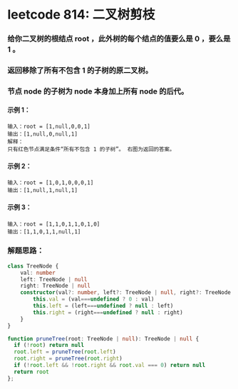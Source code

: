 # leetcode 814: 二叉树剪枝

### 给你二叉树的根结点 root ，此外树的每个结点的值要么是 0 ，要么是 1 。

### 返回移除了所有不包含 1 的子树的原二叉树。

### 节点 node 的子树为 node 本身加上所有 node 的后代。

#### 示例 1：
```
输入：root = [1,null,0,0,1]
输出：[1,null,0,null,1]
解释：
只有红色节点满足条件“所有不包含 1 的子树”。 右图为返回的答案。
```
#### 示例 2：
```
输入：root = [1,0,1,0,0,0,1]
输出：[1,null,1,null,1]
```
#### 示例 3：
```
输入：root = [1,1,0,1,1,0,1,0]
输出：[1,1,0,1,1,null,1]
```

### 解题思路：
```ts
class TreeNode {
    val: number
    left: TreeNode | null
    right: TreeNode | null
    constructor(val?: number, left?: TreeNode | null, right?: TreeNode | null) {
        this.val = (val===undefined ? 0 : val)
        this.left = (left===undefined ? null : left)
        this.right = (right===undefined ? null : right)
    }
}

function pruneTree(root: TreeNode | null): TreeNode | null {
  if (!root) return null
  root.left = pruneTree(root.left)
  root.right = pruneTree(root.right)
  if (!root.left && !root.right && root.val === 0) return null
  return root
};
```